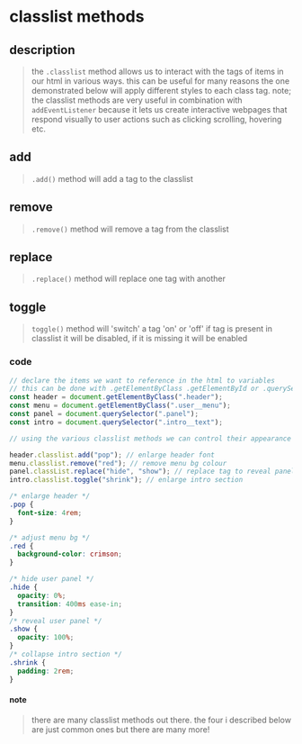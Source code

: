# classlist methods

## description

> the `.classlist` method allows us to interact with the tags of items in our
> html in various ways. this can be useful for many reasons the one demonstrated
> below will apply different styles to each class tag. note; the classlist
> methods are very useful in combination with `addEventListener` because it lets
> us create interactive webpages that respond visually to user actions such as
> clicking scrolling, hovering etc.

## add

> `.add()` method will add a tag to the classlist

## remove

> `.remove()` method will remove a tag from the classlist

## replace

> `.replace()` method will replace one tag with another

## toggle

> `toggle()` method will 'switch' a tag 'on' or 'off' if tag is present in
> classlist it will be disabled, if it is missing it will be enabled

### code

```js
// declare the items we want to reference in the html to variables
// this can be done with .getElementByClass .getElementById or .querySelector
const header = document.getElementByClass(".header");
const menu = document.getElementByClass(".user__menu");
const panel = document.querySelector(".panel");
const intro = document.querySelector(".intro__text");

// using the various classlist methods we can control their appearance

header.classlist.add("pop"); // enlarge header font
menu.classlist.remove("red"); // remove menu bg colour
panel.classList.replace("hide", "show"); // replace tag to reveal panel
intro.classlist.toggle("shrink"); // enlarge intro section
```

```css
/* enlarge header */
.pop {
  font-size: 4rem;
}

/* adjust menu bg */
.red {
  background-color: crimson;
}

/* hide user panel */
.hide {
  opacity: 0%;
  transition: 400ms ease-in;
}
/* reveal user panel */
.show {
  opacity: 100%;
}
/* collapse intro section */
.shrink {
  padding: 2rem;
}
```

#### note

> there are many classlist methods out there. the four i described below are
> just common ones but there are many more!
